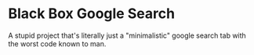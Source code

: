 # Black Box Google Search

A stupid project that's literally just a "minimalistic" google search tab with the worst code known to man.
